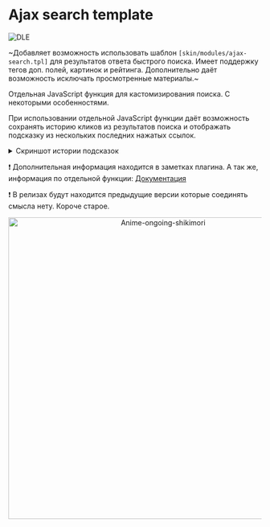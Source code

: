 # Ajax search template

![DLE](https://img.shields.io/badge/DLE-16.1+-green.svg?style=flat-square "DLE Version")

~Добавляет возможность использовать шаблон `[skin/modules/ajax-search.tpl]` для результатов ответа быстрого поиска. Имеет поддержку тегов доп. полей, картинок и рейтинга.
Дополнительно даёт возможность исключать просмотренные материалы.~

Отдельная JavaScript функция для кастомизирования поиска. С некоторыми особенностями.

При использовании отдельной JavaScript функции даёт возможность сохранять историю кликов из результатов поиска и отображать подсказку из нескольких последних нажатых ссылок.
<details><summary>Скриншот истории подсказок</summary>

<p align="center">
<img src="https://user-images.githubusercontent.com/44625352/227200396-41816d8e-3296-405e-a721-8d224b4d85aa.jpg" alt="Search-suggestions" width="426">
</p>
</details>

:exclamation: Дополнительная информация находится в заметках плагина. А так же, информация по отдельной функции: [Документация](https://github.com/TeraMoune/Ajax-search-template/wiki/Документация)

:exclamation: В релизах будут находится предыдущие версии которые соединять смысла нету. Короче старое.

<p align="center">
<img src="https://repository-images.githubusercontent.com/597903212/1a8448f8-07cb-4d75-b8fd-97b05eac990d" alt="Anime-ongoing-shikimori" width="600">
</p>
